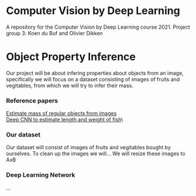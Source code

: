 
# Computer Vision by Deep Learning

A repository for the Computer Vision by Deep Learning course 2021.
Project group 3: Koen du Buf and Olivier Dikken

# Object Property Inference

Our project will be about infering properties about objects from an image,
specifically we will focus on a dataset consisting of images of fruits and
vegitables, from which we will try to infer their mass.

### Reference papers

[Estimate mass of regular objects from images](http://proceedings.mlr.press/v78/standley17a/standley17a.pdf)\
[Deep CNN to estimate length and weight of fish](https://onlinelibrary.wiley.com/doi/full/10.1002/ece3.6618)\

### Our dataset

Our dataset will consist of images of fruits and vegitables bought by ourselves.
To clean up the images we will...
We will resize these images to AxB

### Deep Learning Network

...




